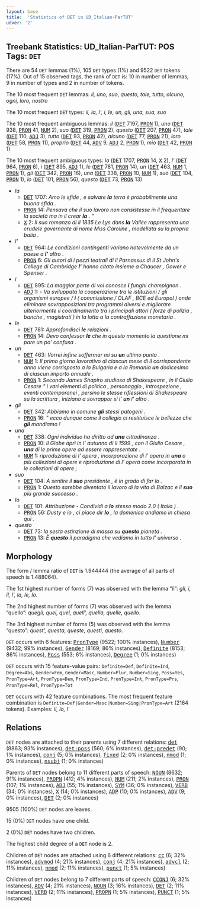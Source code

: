 ```yaml
---
layout: base
title:  'Statistics of DET in UD_Italian-ParTUT'
udver: '2'
---
```


## Treebank Statistics: UD_Italian-ParTUT: POS Tags: `DET`

There are 54 `DET` lemmas (1%), 105 `DET` types (1%) and 9522 `DET` tokens (17%).
Out of 15 observed tags, the rank of `DET` is: 10 in number of lemmas, 9 in number of types and 2 in number of tokens.

The 10 most frequent `DET` lemmas: <em>il, uno, suo, questo, tale, tutto, alcuno, ogni, loro, nostro</em>

The 10 most frequent `DET` types:  <em>il, la, l', i, le, un, gli, una, sua, suo</em>

The 10 most frequent ambiguous lemmas: <em>il</em> (<tt><a href="it_partut-pos-DET.html">DET</a></tt> 7197, <tt><a href="it_partut-pos-PRON.html">PRON</a></tt> 1), <em>uno</em> (<tt><a href="it_partut-pos-DET.html">DET</a></tt> 938, <tt><a href="it_partut-pos-PRON.html">PRON</a></tt> 41, <tt><a href="it_partut-pos-NUM.html">NUM</a></tt> 2), <em>suo</em> (<tt><a href="it_partut-pos-DET.html">DET</a></tt> 319, <tt><a href="it_partut-pos-PRON.html">PRON</a></tt> 2), <em>questo</em> (<tt><a href="it_partut-pos-DET.html">DET</a></tt> 207, <tt><a href="it_partut-pos-PRON.html">PRON</a></tt> 47), <em>tale</em> (<tt><a href="it_partut-pos-DET.html">DET</a></tt> 110, <tt><a href="it_partut-pos-ADJ.html">ADJ</a></tt> 3), <em>tutto</em> (<tt><a href="it_partut-pos-DET.html">DET</a></tt> 93, <tt><a href="it_partut-pos-PRON.html">PRON</a></tt> 42), <em>alcuno</em> (<tt><a href="it_partut-pos-DET.html">DET</a></tt> 77, <tt><a href="it_partut-pos-PRON.html">PRON</a></tt> 21), <em>loro</em> (<tt><a href="it_partut-pos-DET.html">DET</a></tt> 58, <tt><a href="it_partut-pos-PRON.html">PRON</a></tt> 11), <em>proprio</em> (<tt><a href="it_partut-pos-DET.html">DET</a></tt> 44, <tt><a href="it_partut-pos-ADV.html">ADV</a></tt> 9, <tt><a href="it_partut-pos-ADJ.html">ADJ</a></tt> 2, <tt><a href="it_partut-pos-PRON.html">PRON</a></tt> 1), <em>mio</em> (<tt><a href="it_partut-pos-DET.html">DET</a></tt> 42, <tt><a href="it_partut-pos-PRON.html">PRON</a></tt> 1)

The 10 most frequent ambiguous types:  <em>la</em> (<tt><a href="it_partut-pos-DET.html">DET</a></tt> 1707, <tt><a href="it_partut-pos-PRON.html">PRON</a></tt> 14, <tt><a href="it_partut-pos-X.html">X</a></tt> 2), <em>l'</em> (<tt><a href="it_partut-pos-DET.html">DET</a></tt> 964, <tt><a href="it_partut-pos-PRON.html">PRON</a></tt> 6), <em>i</em> (<tt><a href="it_partut-pos-DET.html">DET</a></tt> 895, <tt><a href="it_partut-pos-ADJ.html">ADJ</a></tt> 1), <em>le</em> (<tt><a href="it_partut-pos-DET.html">DET</a></tt> 781, <tt><a href="it_partut-pos-PRON.html">PRON</a></tt> 14), <em>un</em> (<tt><a href="it_partut-pos-DET.html">DET</a></tt> 463, <tt><a href="it_partut-pos-NUM.html">NUM</a></tt> 1, <tt><a href="it_partut-pos-PRON.html">PRON</a></tt> 1), <em>gli</em> (<tt><a href="it_partut-pos-DET.html">DET</a></tt> 342, <tt><a href="it_partut-pos-PRON.html">PRON</a></tt> 16), <em>una</em> (<tt><a href="it_partut-pos-DET.html">DET</a></tt> 338, <tt><a href="it_partut-pos-PRON.html">PRON</a></tt> 10, <tt><a href="it_partut-pos-NUM.html">NUM</a></tt> 1), <em>suo</em> (<tt><a href="it_partut-pos-DET.html">DET</a></tt> 104, <tt><a href="it_partut-pos-PRON.html">PRON</a></tt> 1), <em>lo</em> (<tt><a href="it_partut-pos-DET.html">DET</a></tt> 101, <tt><a href="it_partut-pos-PRON.html">PRON</a></tt> 56), <em>questo</em> (<tt><a href="it_partut-pos-DET.html">DET</a></tt> 73, <tt><a href="it_partut-pos-PRON.html">PRON</a></tt> 13)


* <em>la</em>
  * <tt><a href="it_partut-pos-DET.html">DET</a></tt> 1707: <em>Amo le sfide , e salvare <b>la</b> terra è probabilmente una buona sfida .</em>
  * <tt><a href="it_partut-pos-PRON.html">PRON</a></tt> 14: <em>Pensava che il suo lavoro non consistesse in il frequentare la società ma in il crear <b>la</b> . "</em>
  * <tt><a href="it_partut-pos-X.html">X</a></tt> 2: <em>Il suo romanzo di il 1835 Le Lys dans <b>la</b> Vallée rappresenta una crudele governante di nome Miss Caroline , modellata su la propria balia .</em>
* <em>l'</em>
  * <tt><a href="it_partut-pos-DET.html">DET</a></tt> 964: <em>Le condizioni contingenti variano notevolmente da un paese a <b>l'</b> altro .</em>
  * <tt><a href="it_partut-pos-PRON.html">PRON</a></tt> 6: <em>Gli autori di i pezzi teatrali di il Parnassus di il St John's College di Cambridge <b>l'</b> hanno citato insieme a Chaucer , Gower e Spenser .</em>
* <em>i</em>
  * <tt><a href="it_partut-pos-DET.html">DET</a></tt> 895: <em>La maggior parte di voi conosce <b>i</b> funghi champignon .</em>
  * <tt><a href="it_partut-pos-ADJ.html">ADJ</a></tt> 1: <em>- Va sviluppata la cooperazione tra le istituzioni / gli organismi europee / <b>i</b> ( commissione / OLAF , BCE ed Europol ) onde eliminare sovrapposizioni tra programmi diversi e migliorare ulteriormente il coordinamento tra i principali attori ( forze di polizia , banche , magistrati ) in la lotta a la contraffazione monetaria .</em>
* <em>le</em>
  * <tt><a href="it_partut-pos-DET.html">DET</a></tt> 781: <em>Approfondisci <b>le</b> relazioni .</em>
  * <tt><a href="it_partut-pos-PRON.html">PRON</a></tt> 14: <em>Devo confessar <b>le</b> che in questo momento la questione mi pare un po' confusa .</em>
* <em>un</em>
  * <tt><a href="it_partut-pos-DET.html">DET</a></tt> 463: <em>Vorrei infine soffermar mi su <b>un</b> ultimo punto .</em>
  * <tt><a href="it_partut-pos-NUM.html">NUM</a></tt> 1: <em>Il primo giorno lavorativo di ciascun mese di il corrispondente anno viene corrisposto a la Bulgaria e a la Romania <b>un</b> dodicesimo di ciascun importo annuale .</em>
  * <tt><a href="it_partut-pos-PRON.html">PRON</a></tt> 1: <em>Secondo James Shapiro studioso di Shakespeare , in il Giulio Cesare " i vari elementi di politica , personaggio , introspezione , eventi contemporanei , persino le stesse riflessioni di Shakespeare su la scrittura , iniziano a sovrappor si l' <b>un</b> l' altro .</em>
* <em>gli</em>
  * <tt><a href="it_partut-pos-DET.html">DET</a></tt> 342: <em>Abbiamo in comune <b>gli</b> stessi patogeni .</em>
  * <tt><a href="it_partut-pos-PRON.html">PRON</a></tt> 16: <em>" ecco dunque come il collegio ci restituisce le bellezze che <b>gli</b> mandiamo !</em>
* <em>una</em>
  * <tt><a href="it_partut-pos-DET.html">DET</a></tt> 338: <em>Ogni individuo ha diritto ad <b>una</b> cittadinanza .</em>
  * <tt><a href="it_partut-pos-PRON.html">PRON</a></tt> 10: <em>Il Globe aprì in l' autunno di il 1599 , con il Giulio Cesare , <b>una</b> di le prime opere ad essere rappresentate .</em>
  * <tt><a href="it_partut-pos-NUM.html">NUM</a></tt> 1: <em>riproduzione di l' opera , incorporazione di l' opera in <b>una</b> o più collezioni di opere e riproduzione di l' opera come incorporata in le collezioni di opere ;</em>
* <em>suo</em>
  * <tt><a href="it_partut-pos-DET.html">DET</a></tt> 104: <em>A sentire il <b>suo</b> presidente , è in grado di far lo .</em>
  * <tt><a href="it_partut-pos-PRON.html">PRON</a></tt> 1: <em>Questo sarebbe diventato il lavoro di la vita di Balzac e il <b>suo</b> più grande successo .</em>
* <em>lo</em>
  * <tt><a href="it_partut-pos-DET.html">DET</a></tt> 101: <em>Attribuzione - Condividi a <b>lo</b> stesso modo 2.0 ( Italia ) .</em>
  * <tt><a href="it_partut-pos-PRON.html">PRON</a></tt> 56: <em>Dusty e io , ci piace dir <b>lo</b> , la domenica andiamo in chiesa qui .</em>
* <em>questo</em>
  * <tt><a href="it_partut-pos-DET.html">DET</a></tt> 73: <em>la sesta estinzione di massa su <b>questo</b> pianeta .</em>
  * <tt><a href="it_partut-pos-PRON.html">PRON</a></tt> 13: <em>È <b>questo</b> il paradigma che vediamo in tutto l' universo .</em>

## Morphology

The form / lemma ratio of `DET` is 1.944444 (the average of all parts of speech is 1.488064).

The 1st highest number of forms (7) was observed with the lemma “il”: <em>gli, i, il, l', la, le, lo</em>.

The 2nd highest number of forms (7) was observed with the lemma “quello”: <em>quegli, quei, quel, quell', quella, quelle, quello</em>.

The 3rd highest number of forms (5) was observed with the lemma “questo”: <em>quest', questa, queste, questi, questo</em>.

`DET` occurs with 6 features: <tt><a href="it_partut-feat-PronType.html">PronType</a></tt> (9522; 100% instances), <tt><a href="it_partut-feat-Number.html">Number</a></tt> (9432; 99% instances), <tt><a href="it_partut-feat-Gender.html">Gender</a></tt> (8169; 86% instances), <tt><a href="it_partut-feat-Definite.html">Definite</a></tt> (8153; 86% instances), <tt><a href="it_partut-feat-Poss.html">Poss</a></tt> (553; 6% instances), <tt><a href="it_partut-feat-Degree.html">Degree</a></tt> (1; 0% instances)

`DET` occurs with 15 feature-value pairs: `Definite=Def`, `Definite=Ind`, `Degree=Abs`, `Gender=Fem`, `Gender=Masc`, `Number=Plur`, `Number=Sing`, `Poss=Yes`, `PronType=Art`, `PronType=Dem`, `PronType=Ind`, `PronType=Int`, `PronType=Prs`, `PronType=Rel`, `PronType=Tot`

`DET` occurs with 42 feature combinations.
The most frequent feature combination is `Definite=Def|Gender=Masc|Number=Sing|PronType=Art` (2164 tokens).
Examples: <em>il, lo, l'</em>


## Relations

`DET` nodes are attached to their parents using 7 different relations: <tt><a href="it_partut-dep-det.html">det</a></tt> (8863; 93% instances), <tt><a href="it_partut-dep-det-poss.html">det:poss</a></tt> (560; 6% instances), <tt><a href="it_partut-dep-det-predet.html">det:predet</a></tt> (90; 1% instances), <tt><a href="it_partut-dep-conj.html">conj</a></tt> (5; 0% instances), <tt><a href="it_partut-dep-fixed.html">fixed</a></tt> (2; 0% instances), <tt><a href="it_partut-dep-nmod.html">nmod</a></tt> (1; 0% instances), <tt><a href="it_partut-dep-nsubj.html">nsubj</a></tt> (1; 0% instances)

Parents of `DET` nodes belong to 11 different parts of speech: <tt><a href="it_partut-pos-NOUN.html">NOUN</a></tt> (8632; 91% instances), <tt><a href="it_partut-pos-PROPN.html">PROPN</a></tt> (412; 4% instances), <tt><a href="it_partut-pos-NUM.html">NUM</a></tt> (211; 2% instances), <tt><a href="it_partut-pos-PRON.html">PRON</a></tt> (107; 1% instances), <tt><a href="it_partut-pos-ADJ.html">ADJ</a></tt> (55; 1% instances), <tt><a href="it_partut-pos-SYM.html">SYM</a></tt> (36; 0% instances), <tt><a href="it_partut-pos-VERB.html">VERB</a></tt> (34; 0% instances), <tt><a href="it_partut-pos-X.html">X</a></tt> (14; 0% instances), <tt><a href="it_partut-pos-ADP.html">ADP</a></tt> (10; 0% instances), <tt><a href="it_partut-pos-ADV.html">ADV</a></tt> (9; 0% instances), <tt><a href="it_partut-pos-DET.html">DET</a></tt> (2; 0% instances)

9505 (100%) `DET` nodes are leaves.

15 (0%) `DET` nodes have one child.

2 (0%) `DET` nodes have two children.

The highest child degree of a `DET` node is 2.

Children of `DET` nodes are attached using 6 different relations: <tt><a href="it_partut-dep-cc.html">cc</a></tt> (6; 32% instances), <tt><a href="it_partut-dep-advmod.html">advmod</a></tt> (4; 21% instances), <tt><a href="it_partut-dep-conj.html">conj</a></tt> (4; 21% instances), <tt><a href="it_partut-dep-advcl.html">advcl</a></tt> (2; 11% instances), <tt><a href="it_partut-dep-nmod.html">nmod</a></tt> (2; 11% instances), <tt><a href="it_partut-dep-punct.html">punct</a></tt> (1; 5% instances)

Children of `DET` nodes belong to 7 different parts of speech: <tt><a href="it_partut-pos-CCONJ.html">CCONJ</a></tt> (6; 32% instances), <tt><a href="it_partut-pos-ADV.html">ADV</a></tt> (4; 21% instances), <tt><a href="it_partut-pos-NOUN.html">NOUN</a></tt> (3; 16% instances), <tt><a href="it_partut-pos-DET.html">DET</a></tt> (2; 11% instances), <tt><a href="it_partut-pos-VERB.html">VERB</a></tt> (2; 11% instances), <tt><a href="it_partut-pos-PROPN.html">PROPN</a></tt> (1; 5% instances), <tt><a href="it_partut-pos-PUNCT.html">PUNCT</a></tt> (1; 5% instances)

